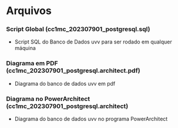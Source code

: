 # Arquivos

### Script Global (cc1mc_202307901_postgresql.sql)

* Script SQL do Banco de Dados uvv para ser rodado em qualquer máquina

### Diagrama em PDF (cc1mc_202307901_postgresql.architect.pdf)

* Diagrama do banco de dados uvv em pdf 

### Diagrama no PowerArchitect (cc1mc_202307901_postgresql.architect)

* Diagrama do banco de dados uvv no programa PowerArchitect 

